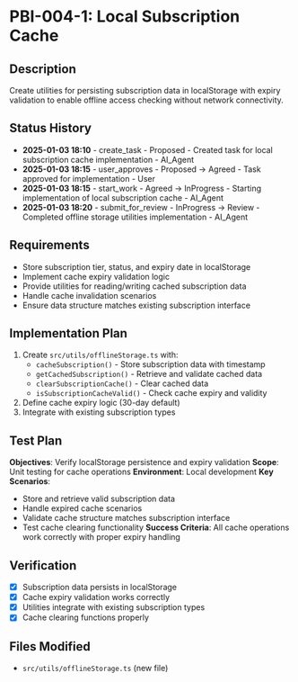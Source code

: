 # PBI-004-1: Local Subscription Cache

## Description
Create utilities for persisting subscription data in localStorage with expiry validation to enable offline access checking without network connectivity.

## Status History
- **2025-01-03 18:10** - create_task - Proposed - Created task for local subscription cache implementation - AI_Agent
- **2025-01-03 18:15** - user_approves - Proposed -> Agreed - Task approved for implementation - User
- **2025-01-03 18:15** - start_work - Agreed -> InProgress - Starting implementation of local subscription cache - AI_Agent
- **2025-01-03 18:20** - submit_for_review - InProgress -> Review - Completed offline storage utilities implementation - AI_Agent

## Requirements
- Store subscription tier, status, and expiry date in localStorage
- Implement cache expiry validation logic
- Provide utilities for reading/writing cached subscription data
- Handle cache invalidation scenarios
- Ensure data structure matches existing subscription interface

## Implementation Plan
1. Create `src/utils/offlineStorage.ts` with:
   - `cacheSubscription()` - Store subscription data with timestamp
   - `getCachedSubscription()` - Retrieve and validate cached data
   - `clearSubscriptionCache()` - Clear cached data
   - `isSubscriptionCacheValid()` - Check cache expiry and validity
2. Define cache expiry logic (30-day default)
3. Integrate with existing subscription types

## Test Plan
**Objectives**: Verify localStorage persistence and expiry validation
**Scope**: Unit testing for cache operations
**Environment**: Local development
**Key Scenarios**:
- Store and retrieve valid subscription data
- Handle expired cache scenarios
- Validate cache structure matches subscription interface
- Test cache clearing functionality
**Success Criteria**: All cache operations work correctly with proper expiry handling

## Verification
- [x] Subscription data persists in localStorage
- [x] Cache expiry validation works correctly
- [x] Utilities integrate with existing subscription types
- [x] Cache clearing functions properly

## Files Modified
- `src/utils/offlineStorage.ts` (new file) 
